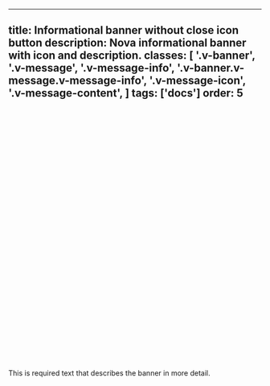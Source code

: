 <!--
 *              © 2025 Visa
 *
 * Licensed under the Apache License, Version 2.0 (the "License");
 * you may not use this file except in compliance with the License.
 * You may obtain a copy of the License at
 *
 *         http://www.apache.org/licenses/LICENSE-2.0
 *
 * Unless required by applicable law or agreed to in writing, software
 * distributed under the License is distributed on an "AS IS" BASIS,
 * WITHOUT WARRANTIES OR CONDITIONS OF ANY KIND, either express or implied.
 * See the License for the specific language governing permissions and
 * limitations under the License.
 *
 -->
---
title: Informational banner without close icon button
description: Nova informational banner with icon and description.
classes:
  [
    '.v-banner',
    '.v-message',
    '.v-message-info',
    '.v-banner.v-message.v-message-info',
    '.v-message-icon',
    '.v-message-content',
  ]
tags: ['docs']
order: 5
---

<div class="v-message v-message-info v-banner">
  <svg aria-hidden="true" class="v-icon v-icon-visa v-icon-low v-message-icon" focusable="false" viewbox="0 0 24 24">
    <use href="#visa-information-low">
    </use>
  </svg>
  <div class="v-message-content v-pl-2 v-pb-2">
    <p>
      This is required text that describes the banner in more detail.
    </p>
  </div>
</div>
